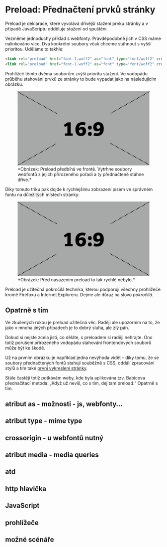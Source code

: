 # Preload: Přednačtení prvků stránky

Preload je deklarace, které vyvolává dřívější stažení prvku stránky a v případě JavaScriptu odděluje stažení od spuštění.

Vezměme jednoduchý příklad s webfonty. Pravděpodobně jich v CSS máme nalinkováno více. Dva konkrétní soubory včak chceme stáhnout s vyšší prioritou. Uděláme to takhle:

```html
<link rel="preload" href="font-1.woff2" as="font" type="font/woff2" crossorigin>
<link rel="preload" href="font-1.woff2" as="font" type="font/woff2" crossorigin>
```

Prohlížeč těmto dvěma souborům zvýší prioritu stažení. Ve vodopádu průběhu stahování prvků ze stránky to bude vypadat jako na následujícím obrázku.

<figure>
<img src="../dist/images/original/todo.jpg" alt="">
<figcaption markdown="1">
*Obrázek: Preload předbíhá ve frontě. Vytrhne soubory webfontů z jejich přirozeného pořadí a ty přednačtené stáhne dříve.*
</figcaption>
</figure>

Díky tomuto triku pak dojde k rychlejšímu zobrazení písem ve správném fontu na důležitých místech stránky:

<figure>
<img src="../dist/images/original/todo.jpg" alt="">
<figcaption markdown="1">
*Obrázek: Před nasazením preload to tak rychlé nebylo.*
</figcaption>
</figure>

Preload je užitečná pokročilá technika, kterou podporují všechny prohlížeče kromě Firefoxu a Internet Exploreru. Dejme ale důraz na slovo *pokročilá*.  

## Opatrně s tím

Ve zkušených rukou je preload užitečná věc. Raději ale upozorním na to, že jako v mnoha jiných případech je to dobrý sluha, ale zlý pán.

Dokud si nejste zcela jistí, co děláte, s preloadem si raději nehrajte. Ono totiž porušení přirozeného vodopádu stahování frontendových souborů může být ke škodě.

Už na prvním obrázku je například jedna nevýhoda vidět – díky tomu, že se soubory přednačtených fontů stahují souběžně s CSS, oddálí zpracování stylů a tím také [první vykreslení stránky](metrika-fcp.md).

Stále častěji totiž potkávám weby, kde byla aplikována tzv. Babicova přednačítací metoda: „Když už nevíš, co s tím, dej tam preload.“ Opatrně s tím.

## atribut as - možnosti - js, webfonty…
## atribut type - mime type
## crossorigin - u webfontů nutný
## atribut media - media queries
## atd
## http hlavička
## JavaScript
## prohlížeče
## možné scénáře

<!-- 

* atribut as - možnosti - js, webfonty…
    * https://developer.mozilla.org/en-US/docs/Web/HTML/Preloading_content - "what types"
    * Preloaded resources using the “as” attribute will have the same resource priority as the type of resource they are requesting. For example, preload as=“style” will get the highest priority while as=”script” will get a low or medium priority. These resources are also subject to the same CSP policies (e.g script is subject to script-src). -medium
    * https://fetch.spec.whatwg.org/#concept-request-destination
* atribut type - mime type
    * the browser will use the type attribute value to work out if it supports that resource
    * viz příklad https://developer.mozilla.org/en-US/docs/Web/HTML/Preloading_content
* crossorigin - u webfontů nutný
    * MDN: Because of various reasons, these have to be fetched using anonymous mode CORS
    * https://drafts.csswg.org/css-fonts/#font-fetching-requirements
* atribut media - media queries
    * Responsive loading — <link rel=preload as=image href=“someimage.jpg" media="(max-width: 600px)">
* atd
    * Unused preloads trigger a console warning in Chrome, ~3 seconds after onload
    *  Ensure you’re adding a crossorigin attribute when fetching fonts using preload otherwise they will be double downloaded.  - medium
* http hlavička
    * Link: <https://example.com/other/styles.css>; rel=preload; as=style
    * https://www.w3.org/TR/preload/#introduction
* JavaScript
    * preload: https://www.w3.org/TR/preload/#example-1-using-markup
    * detekce : TODO
* prohlížeče
    * https://caniuse.com/#feat=link-rel-preload
        * firefox, IE ne
* možné scénáře
    * use link[rel=preload] to preload your critical fonts
    * next.js/amp + async
    * preloading their header image - Treebo
    * Markup based async loading — <link rel="preload" href="style.css" onload="this.rel=stylesheet”>
    * (už bylo) Responsive loading — <link rel=preload as=image href=“someimage.jpg" media="(max-width: 600px)">
    * dále http://yoavweiss.github.io/link_htmlspecial_16/#53
    * spuštění na přání https://www.w3.org/TR/preload/#early-fetch-and-application-defined-execution


 -->
